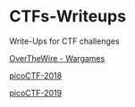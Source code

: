 # CTFs-Writeups
Write-Ups for CTF challenges

[OverTheWire - Wargames](./OverTheWire/README.md)

[picoCTF-2018](./picoCTF-2018/README.md)

[picoCTF-2019](./picoCTF-2019/README.md)
